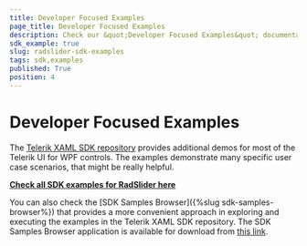 ```yaml
---
title: Developer Focused Examples
page_title: Developer Focused Examples
description: Check our &quot;Developer Focused Examples&quot; documentation article for the RadSlider {{ site.framework_name }} control.
sdk_example: true
slug: radslider-sdk-examples
tags: sdk,examples
published: True
position: 4
---
```


# Developer Focused Examples

The [Telerik XAML SDK repository](https://github.com/telerik/xaml-sdk/tree/master/) provides additional demos for most of the Telerik UI for WPF controls. The examples demonstrate many specific user case scenarios, that might be really helpful. 

__[Check all SDK examples for RadSlider here](https://github.com/telerik/xaml-sdk/tree/master/Slider)__

You can also check the [SDK Samples Browser]({%slug sdk-samples-browser%}) that provides a more convenient approach in exploring and executing the examples in the Telerik XAML SDK repository. The SDK Samples Browser application is available for download from [this link](https://demos.telerik.com/xaml-sdkbrowser/).
